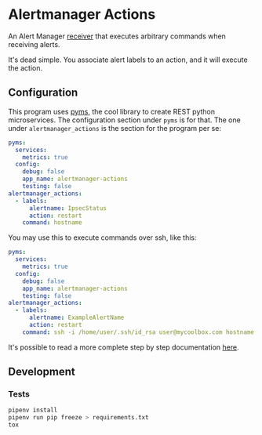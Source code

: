 # Alertmanager Actions
An Alert Manager
[receiver](https://prometheus.io/docs/alerting/configuration/#receiver) that
executes arbitrary commands when receiving alerts.

It's dead simple. You associate alert labels to an action, and it will execute
the action.

## Configuration
This program uses [pyms](https://github.com/python-microservices/pyms), the cool
library to create REST python microservices. The configuration section under
`pyms` is for that. The one under `alertmanager_actions` is the section for the
program per se:

``` yaml
pyms:
  services:
    metrics: true
  config:
    debug: false
    app_name: alertmanager-actions
    testing: false
alertmanager_actions:
  - labels:
      alertname: IpsecStatus
      action: restart
    command: hostname
```

You may use this to execute commands over ssh, like this:

``` yaml
pyms:
  services:
    metrics: true
  config:
    debug: false
    app_name: alertmanager-actions
    testing: false
alertmanager_actions:
  - labels:
      alertname: ExampleAlertName
      action: restart
    command: ssh -i /home/user/.ssh/id_rsa user@mycoolbox.com hostname
```

It's possible to read a more complete step by step documentation
[here](./docs/configuration.md).

## Development
### Tests

``` bash
pipenv install
pipenv run pip freeze > requirements.txt
tox
```
